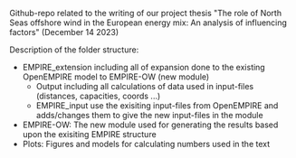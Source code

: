 Github-repo related to the writing of our project thesis "The role of North Seas offshore wind in the European energy mix: An analysis of influencing factors" (December 14 2023)

Description of the folder structure:
* EMPIRE_extension including all of expansion done to the existing OpenEMPIRE model to EMPIRE-OW (new module)
    * Output including all calculations of data used in input-files (distances, capacities, coords ...)
    * EMPIRE_input use the exisiting input-files from OpenEMPIRE and adds/changes them to give the new input-files in the module
* EMPIRE-OW: The new module used for generating the results based upon the exisiting EMPIRE structure
* Plots: Figures and models for calculating numbers used in the text